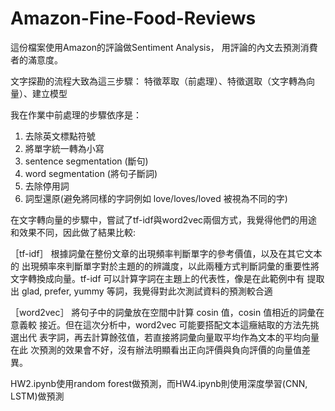 # Amazon-Fine-Food-Reviews

這份檔案使用Amazon的評論做Sentiment Analysis，
用評論的內文去預測消費者的滿意度。

文字探勘的流程大致為這三步驟：
特徵萃取（前處理）、特徵選取（文字轉為向量）、建立模型

我在作業中前處理的步驟依序是：
1. 去除英文標點符號
2. 將單字統一轉為小寫
3. sentence segmentation (斷句)
4. word segmentation (將句子斷詞)
5. 去除停用詞
6. 詞型還原(避免將同樣的字詞例如 love/loves/loved 被視為不同的字)

在文字轉向量的步驟中，嘗試了tf-idf與word2vec兩個方式，我覺得他們的用途和效果不同，因此做了結果比較:

［tf-idf］
根據詞彙在整份文章的出現頻率判斷單字的參考價值，以及在其它文本的
出現頻率來判斷單字對於主題的的辨識度，以此兩種方式判斷詞彙的重要性將
文字轉換成向量。tf-idf 可以計算字詞在主題上的代表性，像是在此範例中有
提取出 glad, prefer, yummy 等詞，我覺得對此次測試資料的預測較合適 

［word2vec］
將句子中的詞彙放在空間中計算 cosin 值，cosin 值相近的詞彙在意義較
接近。但在這次分析中，word2vec 可能要搭配文本這癥結取的方法先挑選出代
表字詞，再去計算餘弦值，若直接將詞彙向量取平均作為文本的平均向量在此
次預測的效果會不好，沒有辦法明顯看出正向評價與負向評價的向量值差異。

HW2.ipynb使用random forest做預測，而HW4.ipynb則使用深度學習(CNN, LSTM)做預測
